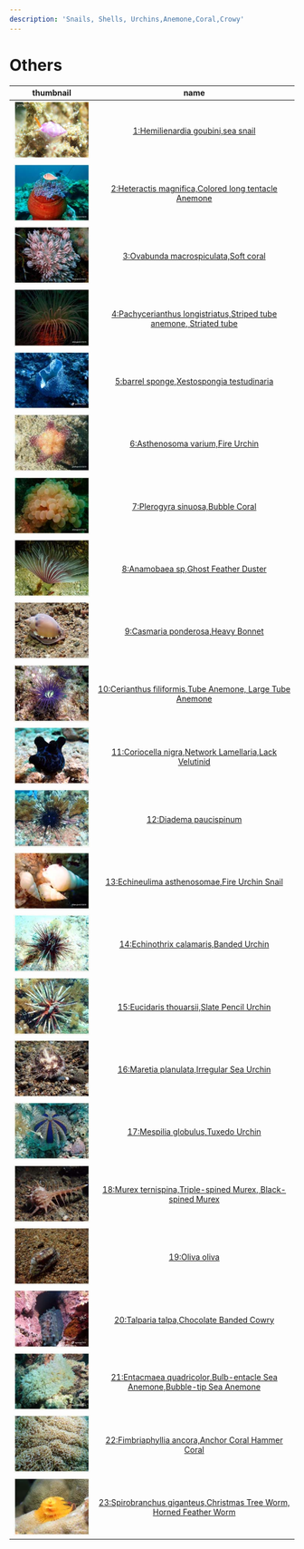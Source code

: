```yaml
---
description: 'Snails, Shells, Urchins,Anemone,Coral,Crowy'
---
```


# Others

| thumbnail | name |
| :---: | :---: |
| ![](../../.gitbook/assets/small-hemilienardia-goubini.jpg)  | [1:Hemilienardia goubini,sea snail](1-hemilienardia-goubini-sea-snail.md) |
| ![](../../.gitbook/assets/small-heteractis-magnifica.jpg)  | [2:Heteractis magnifica,Colored long tentacle Anemone](2-heteractis-magnifica-colored-long-tentacle-anemone.md) |
| ![](../../.gitbook/assets/small-ovabunda-macrospiculata.jpg)  | [3:Ovabunda macrospiculata,Soft coral](3-ovabunda-macrospiculata-soft-coral.md) |
| ![](../../.gitbook/assets/small-pachycerianthus-longistriatus.jpg)  | [4:Pachycerianthus longistriatus,Striped tube anemone, Striated tube](4-pachycerianthus-longistriatus-striped-tube-anemone-striated-tube.md) |
| ![](../../.gitbook/assets/small-barrel-sponge.jpg)  | [5:barrel sponge,Xestospongia testudinaria](5-barrel-sponge-xestospongia-testudinaria.md) |
| ![](../../.gitbook/assets/small-asthenosoma-varium.jpg)  | [6:Asthenosoma varium,Fire Urchin](6-asthenosoma-varium-fire-urchin.md) |
| ![](../../.gitbook/assets/small-plerogyra-sinuosa.jpg)  | [7:Plerogyra sinuosa,Bubble Coral](7-plerogyra-sinuosa-bubble-coral.md) |
| ![](../../.gitbook/assets/small-anamobaea-sp2-ghost-feather-duster.jpg)  | [8:Anamobaea sp,Ghost Feather Duster](8-anamobaea-sp-ghost-feather-duster.md) |
| ![](../../.gitbook/assets/small-casmaria-ponderosa.jpg)  | [9:Casmaria ponderosa,Heavy Bonnet](9-casmaria-ponderosa-heavy-bonnet.md) |
| ![](../../.gitbook/assets/small-cerianthus-filiformis.jpg)  | [10:Cerianthus filiformis,Tube Anemone, Large Tube Anemone](10-cerianthus-filiformis-tube-anemone-large-tube-anemone.md) |
| ![](../../.gitbook/assets/small-coriocella-nigra.jpg)  | [11:Coriocella nigra,Network Lamellaria,Lack Velutinid](11-coriocella-nigra-network-lamellaria-lack-velutinid.md) |
| ![](../../.gitbook/assets/small-diadema-paucispinum.jpg)  | [12:Diadema paucispinum](12-diadema-paucispinum.md) |
| ![](../../.gitbook/assets/small-echineulima-asthenosomae.jpg)  | [13:Echineulima asthenosomae,Fire Urchin Snail](13-echineulima-asthenosomae-fire-urchin-snail.md) |
| ![](../../.gitbook/assets/small-echinothrix-calamaris.jpg)  | [14:Echinothrix calamaris,Banded Urchin](14-echinothrix-calamaris-banded-urchin.md) |
| ![](../../.gitbook/assets/small-eucidaris-thouarsii.jpg)  | [15:Eucidaris thouarsii,Slate Pencil Urchin](15-eucidaris-thouarsii-slate-pencil-urchin.md) |
| ![](../../.gitbook/assets/small-maretia-planulata.jpg)  | [16:Maretia planulata,Irregular Sea Urchin](16-maretia-planulata-irregular-sea-urchin.md) |
| ![](../../.gitbook/assets/small-mespilia-globulus.jpg)  | [17:Mespilia globulus,Tuxedo Urchin](17-mespilia-globulus-tuxedo-urchin.md) |
| ![](../../.gitbook/assets/small-murex-ternispina.jpg)  | [18:Murex ternispina,Triple-spined Murex, Black-spined Murex](18-murex-ternispina-triple-spined-murex-black-spined-murex.md) |
| ![](../../.gitbook/assets/small-oliva-oliva.jpg)  | [19:Oliva oliva](19-oliva-oliva.md) |
| ![](../../.gitbook/assets/small-talparia-talpa.jpg)  | [20:Talparia talpa,Chocolate Banded Cowry](20-talparia-talpa-chocolate-banded-cowry.md) |
| ![](../../.gitbook/assets/small-entacmaea-quadricolor.jpg)  | [21:Entacmaea quadricolor,Bulb-entacle Sea Anemone,Bubble-tip Sea Anemone](21-entacmaea-quadricolor-bulb-entacle-sea-anemone-bubble-tip-sea-anemone.md) |
| ![](../../.gitbook/assets/small-fimbriaphyllia-ancora.jpg)  | [22:Fimbriaphyllia ancora,Anchor Coral Hammer Coral](22-fimbriaphyllia-ancora-anchor-coral-hammer-coral.md) |
| ![](../../.gitbook/assets/small-spirobranchus-giganteus.jpg)  | [23:Spirobranchus giganteus,Christmas Tree Worm, Horned Feather Worm](23-spirobranchus-giganteus-christmas-tree-worm-horned-feather-worm.md) |



